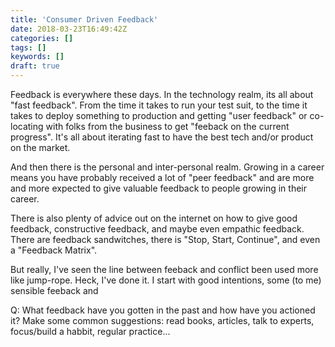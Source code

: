```yaml
---
title: 'Consumer Driven Feedback'
date: 2018-03-23T16:49:42Z
categories: []
tags: []
keywords: []
draft: true
---
```


<!--more-->

Feedback is everywhere these days.
In the technology realm, its all about "fast feedback".
From the time it takes to run your test suit, to the time it takes to deploy something to production and getting "user feedback" or co-locating with folks from the business to get "feeback on the current progress".
It's all about iterating fast to have the best tech and/or product on the market.

And then there is the personal and inter-personal realm.
Growing in a career means you have probably received a lot of "peer feedback" and are more and more expected to give
valuable feedback to people growing in their career.

There is also plenty of advice out on the internet on how to give good feedback, constructive feedback, and maybe even
empathic feedback. There are feedback sandwitches, there is "Stop, Start, Continue", and even a "Feedback Matrix".

But really, I've seen the line between feeback and conflict been used more like jump-rope. Heck, I've done it.
I start with good intentions, some (to me) sensible feeback and

Q: What feedback have you gotten in the past and how have you actioned it?
Make some common suggestions: read books, articles, talk to experts, focus/build a habbit, regular practice...
